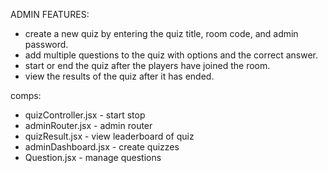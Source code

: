 ADMIN FEATURES:

- create a new quiz by entering the quiz title, room code, and admin password.
- add multiple questions to the quiz with options and the correct answer.
- start or end the quiz after the players have joined the room.
- view the results of the quiz after it has ended.


comps:
- quizController.jsx - start stop
- adminRouter.jsx - admin router
- quizResult.jsx - view leaderboard of quiz
- adminDashboard.jsx - create quizzes
- Question.jsx - manage questions